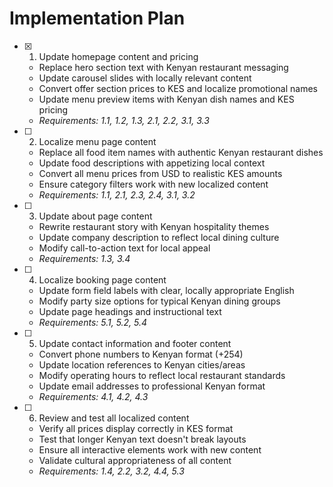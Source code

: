 # Implementation Plan

- [x] 1. Update homepage content and pricing



  - Replace hero section text with Kenyan restaurant messaging
  - Update carousel slides with locally relevant content
  - Convert offer section prices to KES and localize promotional names
  - Update menu preview items with Kenyan dish names and KES pricing
  - _Requirements: 1.1, 1.2, 1.3, 2.1, 2.2, 3.1, 3.3_

- [ ] 2. Localize menu page content
  - Replace all food item names with authentic Kenyan restaurant dishes
  - Update food descriptions with appetizing local context
  - Convert all menu prices from USD to realistic KES amounts
  - Ensure category filters work with new localized content
  - _Requirements: 1.1, 2.1, 2.3, 2.4, 3.1, 3.2_

- [ ] 3. Update about page content
  - Rewrite restaurant story with Kenyan hospitality themes
  - Update company description to reflect local dining culture
  - Modify call-to-action text for local appeal
  - _Requirements: 1.3, 3.4_

- [ ] 4. Localize booking page content
  - Update form field labels with clear, locally appropriate English
  - Modify party size options for typical Kenyan dining groups
  - Update page headings and instructional text
  - _Requirements: 5.1, 5.2, 5.4_

- [ ] 5. Update contact information and footer content
  - Convert phone numbers to Kenyan format (+254)
  - Update location references to Kenyan cities/areas
  - Modify operating hours to reflect local restaurant standards
  - Update email addresses to professional Kenyan format
  - _Requirements: 4.1, 4.2, 4.3_

- [ ] 6. Review and test all localized content
  - Verify all prices display correctly in KES format
  - Test that longer Kenyan text doesn't break layouts
  - Ensure all interactive elements work with new content
  - Validate cultural appropriateness of all content
  - _Requirements: 1.4, 2.2, 3.2, 4.4, 5.3_